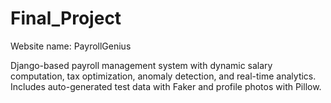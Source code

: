 # Final_Project
Website name: PayrollGenius

Django-based payroll management system with dynamic salary computation, tax optimization, anomaly detection, and real-time analytics. Includes auto-generated test data with Faker and profile photos with Pillow.
